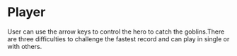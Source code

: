 # Player
User can use the arrow keys to control the hero to catch the goblins.There are three difficulties to challenge the fastest record and can play in single or with others.
